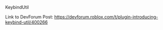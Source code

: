 KeybindUtil

Link to DevForum Post: https://devforum.roblox.com/t/plugin-introducing-keybind-util/400266

